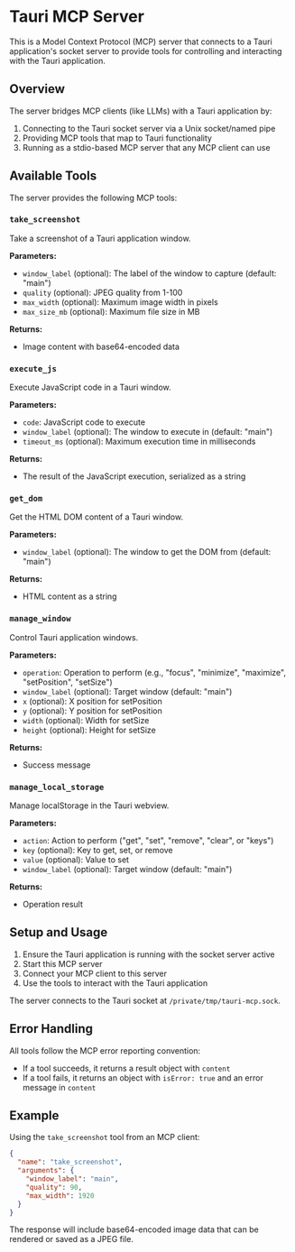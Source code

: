 # Tauri MCP Server

This is a Model Context Protocol (MCP) server that connects to a Tauri application's socket server to provide tools for controlling and interacting with the Tauri application.

## Overview

The server bridges MCP clients (like LLMs) with a Tauri application by:

1. Connecting to the Tauri socket server via a Unix socket/named pipe
2. Providing MCP tools that map to Tauri functionality
3. Running as a stdio-based MCP server that any MCP client can use

## Available Tools

The server provides the following MCP tools:

### `take_screenshot`

Take a screenshot of a Tauri application window.

**Parameters:**
- `window_label` (optional): The label of the window to capture (default: "main")
- `quality` (optional): JPEG quality from 1-100
- `max_width` (optional): Maximum image width in pixels
- `max_size_mb` (optional): Maximum file size in MB

**Returns:**
- Image content with base64-encoded data

### `execute_js`

Execute JavaScript code in a Tauri window.

**Parameters:**
- `code`: JavaScript code to execute
- `window_label` (optional): The window to execute in (default: "main")
- `timeout_ms` (optional): Maximum execution time in milliseconds

**Returns:**
- The result of the JavaScript execution, serialized as a string

### `get_dom`

Get the HTML DOM content of a Tauri window.

**Parameters:**
- `window_label` (optional): The window to get the DOM from (default: "main")

**Returns:**
- HTML content as a string

### `manage_window`

Control Tauri application windows.

**Parameters:**
- `operation`: Operation to perform (e.g., "focus", "minimize", "maximize", "setPosition", "setSize")
- `window_label` (optional): Target window (default: "main")
- `x` (optional): X position for setPosition
- `y` (optional): Y position for setPosition
- `width` (optional): Width for setSize
- `height` (optional): Height for setSize

**Returns:**
- Success message

### `manage_local_storage`

Manage localStorage in the Tauri webview.

**Parameters:**
- `action`: Action to perform ("get", "set", "remove", "clear", or "keys")
- `key` (optional): Key to get, set, or remove
- `value` (optional): Value to set
- `window_label` (optional): Target window (default: "main")

**Returns:**
- Operation result

## Setup and Usage

1. Ensure the Tauri application is running with the socket server active
2. Start this MCP server
3. Connect your MCP client to this server
4. Use the tools to interact with the Tauri application

The server connects to the Tauri socket at `/private/tmp/tauri-mcp.sock`.

## Error Handling

All tools follow the MCP error reporting convention:
- If a tool succeeds, it returns a result object with `content`
- If a tool fails, it returns an object with `isError: true` and an error message in `content`

## Example

Using the `take_screenshot` tool from an MCP client:

```json
{
  "name": "take_screenshot",
  "arguments": {
    "window_label": "main",
    "quality": 90,
    "max_width": 1920
  }
}
```

The response will include base64-encoded image data that can be rendered or saved as a JPEG file. 